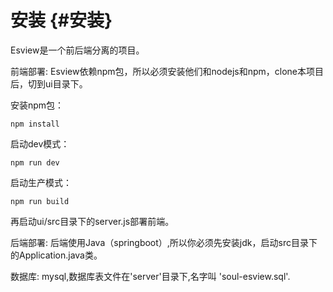 # 安装 {#安装}
Esview是一个前后端分离的项目。

前端部署: Esview依赖npm包，所以必须安装他们和nodejs和npm，clone本项目后，切到ui目录下。

安装npm包：

```shell
npm install
```
启动dev模式：
```shell
npm run dev
```
启动生产模式：
```shell
npm run build
```
再启动ui/src目录下的server.js部署前端。

后端部署: 后端使用Java（springboot）,所以你必须先安装jdk，启动src目录下的Application.java类。

数据库: mysql,数据库表文件在'server'目录下,名字叫 'soul-esview.sql'.




